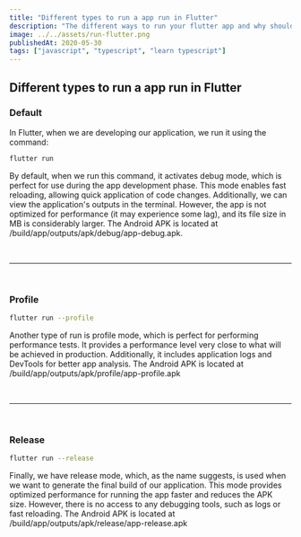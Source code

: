 ```yaml
---
title: "Different types to run a app run in Flutter"
description: "The different ways to run your flutter app and why should you use each type."
image: ../../assets/run-flutter.png
publishedAt: 2020-05-30
tags: ["javascript", "typescript", "learn typescript"]
---
```


## Different types to run a app run in Flutter

### Default

In Flutter, when we are developing our application, we run it using the command:

```bash
flutter run
```

By default, when we run this command, it activates debug mode, which is perfect for use during the app development phase. This mode enables fast reloading, allowing quick application of code changes. Additionally, we can view the application's outputs in the terminal. However, the app is not optimized for performance (it may experience some lag), and its file size in MB is considerably larger. The Android APK is located at /build/app/outputs/apk/debug/app-debug.apk.

<bv> <br>

---

<bv> <br>

### Profile

```bash
flutter run --profile
```

Another type of run is profile mode, which is perfect for performing performance tests. It provides a performance level very close to what will be achieved in production. Additionally, it includes application logs and DevTools for better app analysis. The Android APK is located at /build/app/outputs/apk/profile/app-profile.apk

<bv> <br>

---

<bv> <br>

### Release

```bash
flutter run --release
```

Finally, we have release mode, which, as the name suggests, is used when we want to generate the final build of our application. This mode provides optimized performance for running the app faster and reduces the APK size. However, there is no access to any debugging tools, such as logs or fast reloading. The Android APK is located at /build/app/outputs/apk/release/app-release.apk
